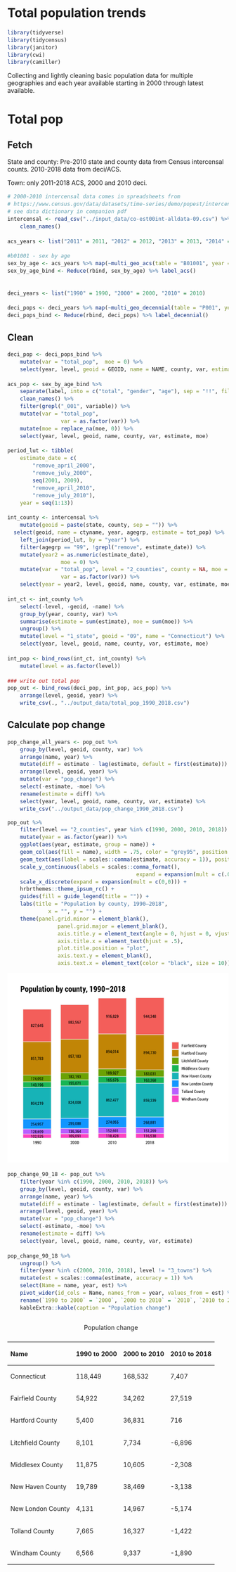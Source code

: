 Total population trends
================

``` r
library(tidyverse)
library(tidycensus)
library(janitor)
library(cwi)
library(camiller)
```

Collecting and lightly cleaning basic population data for multiple
geographies and each year available starting in 2000 through latest
available.

# Total pop

## Fetch

State and county: Pre-2010 state and county data from Census intercensal
counts. 2010-2018 data from deci/ACS.

Town: only 2011-2018 ACS, 2000 and 2010 deci.

``` r
# 2000-2010 intercensal data comes in spreadsheets from
# https://www.census.gov/data/datasets/time-series/demo/popest/intercensal-2000-2010-counties.html
# see data dictionary in companion pdf
intercensal <- read_csv("../input_data/co-est00int-alldata-09.csv") %>%
    clean_names()

acs_years <- list("2011" = 2011, "2012" = 2012, "2013" = 2013, "2014" = 2014, "2015" = 2015, "2016" = 2016, "2017" = 2017, "2018" = 2018)

#b01001 - sex by age
sex_by_age <- acs_years %>% map(~multi_geo_acs(table = "B01001", year = ., new_england = F))
sex_by_age_bind <- Reduce(rbind, sex_by_age) %>% label_acs()


deci_years <- list("1990" = 1990, "2000" = 2000, "2010" = 2010)

deci_pops <- deci_years %>% map(~multi_geo_decennial(table = "P001", year = .))
deci_pops_bind <- Reduce(rbind, deci_pops) %>% label_decennial() 
```

## Clean

``` r
deci_pop <- deci_pops_bind %>%
    mutate(var = "total_pop",  moe = 0) %>% 
    select(year, level, geoid = GEOID, name = NAME, county, var, estimate = value, moe)

acs_pop <- sex_by_age_bind %>%
    separate(label, into = c("total", "gender", "age"), sep = "!!", fill = "right") %>% 
    clean_names() %>% 
    filter(grepl("_001", variable)) %>% 
    mutate(var = "total_pop",
                 var = as.factor(var)) %>% 
    mutate(moe = replace_na(moe, 0)) %>% 
    select(year, level, geoid, name, county, var, estimate, moe)

period_lut <- tibble(
    estimate_date = c(
        "remove_april_2000",
        "remove_july_2000",
        seq(2001, 2009),
        "remove_april_2010",
        "remove_july_2010"),
    year = seq(1:13))

int_county <- intercensal %>% 
    mutate(geoid = paste(state, county, sep = "")) %>% 
  select(geoid, name = ctyname, year, agegrp, estimate = tot_pop) %>% 
    left_join(period_lut, by = "year") %>% 
    filter(agegrp == "99", !grepl("remove", estimate_date)) %>% 
    mutate(year2 = as.numeric(estimate_date),
                 moe = 0) %>% 
    mutate(var = "total_pop", level = "2_counties", county = NA, moe = 0,
                 var = as.factor(var)) %>% 
    select(year = year2, level, geoid, name, county, var, estimate, moe)

int_ct <- int_county %>% 
    select(-level, -geoid, -name) %>% 
    group_by(year, county, var) %>% 
    summarise(estimate = sum(estimate), moe = sum(moe)) %>% 
    ungroup() %>% 
    mutate(level = "1_state", geoid = "09", name = "Connecticut") %>% 
    select(year, level, geoid, name, county, var, estimate, moe)

int_pop <- bind_rows(int_ct, int_county) %>% 
    mutate(level = as.factor(level))

### write out total pop
pop_out <- bind_rows(deci_pop, int_pop, acs_pop) %>% 
    arrange(level, geoid, year) %>% 
    write_csv(., "../output_data/total_pop_1990_2018.csv")
```

## Calculate pop change

``` r
pop_change_all_years <- pop_out %>% 
    group_by(level, geoid, county, var) %>% 
    arrange(name, year) %>% 
    mutate(diff = estimate - lag(estimate, default = first(estimate))) %>% 
    arrange(level, geoid, year) %>% 
    mutate(var = "pop_change") %>% 
    select(-estimate, -moe) %>% 
    rename(estimate = diff) %>% 
    select(year, level, geoid, name, county, var, estimate) %>% 
    write_csv("../output_data/pop_change_1990_2018.csv")
```

``` r
pop_out %>% 
    filter(level == "2_counties", year %in% c(1990, 2000, 2010, 2018)) %>% 
    mutate(year = as.factor(year)) %>% 
    ggplot(aes(year, estimate, group = name)) +
    geom_col(aes(fill = name), width = .75, color = "grey95", position = position_stack()) +
    geom_text(aes(label = scales::comma(estimate, accuracy = 1)), position = position_stack(.5), size = 3.25, family = "Roboto Condensed") +
    scale_y_continuous(labels = scales::comma_format(),
                                         expand = expansion(mult = c(.01,0))) +
    scale_x_discrete(expand = expansion(mult = c(0,0))) +
    hrbrthemes::theme_ipsum_rc() +
    guides(fill = guide_legend(title = "")) +
    labs(title = "Population by county, 1990–2018",
             x = "", y = "") +
    theme(panel.grid.minor = element_blank(),
                panel.grid.major = element_blank(),
                axis.title.y = element_text(angle = 0, hjust = 0, vjust = .5),
                axis.title.x = element_text(hjust = .5),
                plot.title.position = "plot",
                axis.text.y = element_blank(),
                axis.text.x = element_text(color = "black", size = 10))
```

![](total_pop_files/figure-gfm/unnamed-chunk-5-1.png)<!-- -->

``` r
pop_change_90_18 <- pop_out %>% 
    filter(year %in% c(1990, 2000, 2010, 2018)) %>% 
    group_by(level, geoid, county, var) %>% 
    arrange(name, year) %>% 
    mutate(diff = estimate - lag(estimate, default = first(estimate))) %>% 
    arrange(level, geoid, year) %>% 
    mutate(var = "pop_change") %>% 
    select(-estimate, -moe) %>% 
    rename(estimate = diff) %>% 
    select(year, level, geoid, name, county, var, estimate)

pop_change_90_18 %>% 
    ungroup() %>% 
    filter(year %in% c(2000, 2010, 2018), level != "3_towns") %>% 
    mutate(est = scales::comma(estimate, accuracy = 1)) %>% 
    select(Name = name, year, est) %>% 
    pivot_wider(id_cols = Name, names_from = year, values_from = est) %>% 
    rename(`1990 to 2000` = `2000`, `2000 to 2010` = `2010`, `2010 to 2018` = `2018`) %>% 
    kableExtra::kable(caption = "Population change")
```

<table>

<caption>

Population change

</caption>

<thead>

<tr>

<th style="text-align:left;">

Name

</th>

<th style="text-align:left;">

1990 to 2000

</th>

<th style="text-align:left;">

2000 to 2010

</th>

<th style="text-align:left;">

2010 to 2018

</th>

</tr>

</thead>

<tbody>

<tr>

<td style="text-align:left;">

Connecticut

</td>

<td style="text-align:left;">

118,449

</td>

<td style="text-align:left;">

168,532

</td>

<td style="text-align:left;">

7,407

</td>

</tr>

<tr>

<td style="text-align:left;">

Fairfield County

</td>

<td style="text-align:left;">

54,922

</td>

<td style="text-align:left;">

34,262

</td>

<td style="text-align:left;">

27,519

</td>

</tr>

<tr>

<td style="text-align:left;">

Hartford County

</td>

<td style="text-align:left;">

5,400

</td>

<td style="text-align:left;">

36,831

</td>

<td style="text-align:left;">

716

</td>

</tr>

<tr>

<td style="text-align:left;">

Litchfield County

</td>

<td style="text-align:left;">

8,101

</td>

<td style="text-align:left;">

7,734

</td>

<td style="text-align:left;">

\-6,896

</td>

</tr>

<tr>

<td style="text-align:left;">

Middlesex County

</td>

<td style="text-align:left;">

11,875

</td>

<td style="text-align:left;">

10,605

</td>

<td style="text-align:left;">

\-2,308

</td>

</tr>

<tr>

<td style="text-align:left;">

New Haven County

</td>

<td style="text-align:left;">

19,789

</td>

<td style="text-align:left;">

38,469

</td>

<td style="text-align:left;">

\-3,138

</td>

</tr>

<tr>

<td style="text-align:left;">

New London County

</td>

<td style="text-align:left;">

4,131

</td>

<td style="text-align:left;">

14,967

</td>

<td style="text-align:left;">

\-5,174

</td>

</tr>

<tr>

<td style="text-align:left;">

Tolland County

</td>

<td style="text-align:left;">

7,665

</td>

<td style="text-align:left;">

16,327

</td>

<td style="text-align:left;">

\-1,422

</td>

</tr>

<tr>

<td style="text-align:left;">

Windham County

</td>

<td style="text-align:left;">

6,566

</td>

<td style="text-align:left;">

9,337

</td>

<td style="text-align:left;">

\-1,890

</td>

</tr>

</tbody>

</table>
